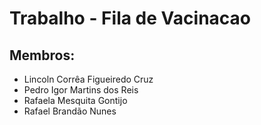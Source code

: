# Trabalho - Fila de Vacinacao

## Membros:
 - Lincoln Corrêa Figueiredo Cruz
 - Pedro Igor Martins dos Reis
 - Rafaela Mesquita Gontijo
 - Rafael Brandão Nunes
